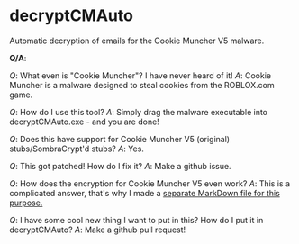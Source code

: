 # decryptCMAuto
Automatic decryption of emails for the Cookie Muncher V5 malware.

**Q/A**:

*Q*: What even is "Cookie Muncher"? I have never heard of it!
*A*: Cookie Muncher is a malware designed to steal cookies from the ROBLOX.com game.

*Q*: How do I use this tool?
*A*: Simply drag the malware executable into decryptCMAuto.exe - and you are done!

*Q*: Does this have support for Cookie Muncher V5 (original) stubs/SombraCrypt'd stubs?
*A*: Yes.

*Q*: This got patched! How do I fix it?
*A*: Make a github issue.

*Q*: How does the encryption for Cookie Muncher V5 even work?
*A*: This is a complicated answer, that's why I made a [separate MarkDown file for this purpose.](https://github.com/3dsboy08/decryptCMAuto/blob/master/HOW_IT_WORKS.md)

*Q*: I have some cool new thing I want to put in this? How do I put it in decryptCMAuto?
*A*: Make a github pull request!
